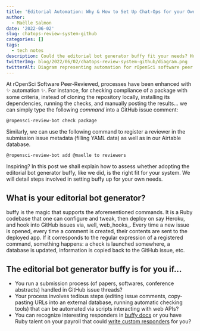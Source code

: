 ```yaml
---
title: 'Editorial Automation: Why & How to Set Up Chat-Ops for your Own Review System on GitHub'
author:
  - Maëlle Salmon
date: '2022-06-02'
slug: chatops-review-system-github
categories: []
tags:
  - tech notes
description: Could the editorial bot generator buffy fit your needs? How to know, how to set it up.
twitterImg: blog/2022/06/02/chatops-review-system-github/diagram.png
twitterAlt: Diagram representing automation for rOpenSci software peer review. On the left, a GitHub issue thread with emojis as avatars, and wobbly lines as text. Under the GitHub issue thread, a legend indicating who among the emojis is Author /Editor / Reviewer / ropensci-review-bot. At the center of the diagram is an Heroku app using the buffy Ruby tool, that receives information from GitHub via webhooks. The app digests messages received and depending on the command pings an external service represented on the right (with a plumber logo); fills the Airtable-based software review database; manages ropensci GitHub organization via GitHub API; posts back or labels in the GitHub issue thread.
---
```


At rOpenSci Software Peer-Reviewed, processes have been enhanced with :sparkles: automation :sparkles:. 
For instance, for checking compliance of a package with some criteria, instead of cloning the repository locally, installing its dependencies, running the checks, and manually posting the results… we can simply type the following _command_ into a GitHub issue comment:

```
@ropensci-review-bot check package
```

Similarly, we can use the following command to register a reviewer in the submission issue metadata (filling YAML data) as well as in our Airtable database.

```
@ropensci-review-bot add @maelle to reviewers
```

Inspiring?
In this post we shall explain how to assess whether adopting the editorial bot generator buffy, like we did, is the right fit for your system.
We will detail steps involved in setting buffy up for your own needs.

## What is your editorial bot generator?

buffy is the magic that supports the aforementioned commands.
It is a Ruby codebase that one can configure and tweak, then deploy on say Heroku, and hook into GitHub issues via, well, web_hooks_.
Every time a new issue is opened, every time a comment is created, their contents are sent to the deployed app.
If it corresponds to the regular expression of a registered command, something happens: a check is launched somewhere, a database is updated, information is copied back to the GitHub issue, etc.

## The editorial bot generator buffy is for you if...

* You run a submission process (of papers, softwares, conference abstracts) handled in GitHub issue threads?
* Your process involves tedious steps (editing issue comments, copy-pasting URLs into an external database, running automatic checking tools) that can be automated via scripts interacting with web APIs?
* You can recognize interesting responders in [buffy docs](https://buffy.readthedocs.io/en/latest/) or you have Ruby talent on your payroll that could [write custom responders](https://buffy.readthedocs.io/en/latest/custom_responder.html) for you?
